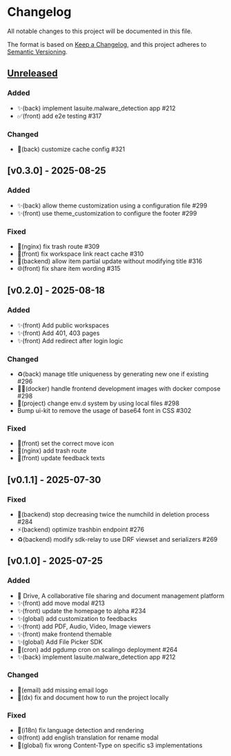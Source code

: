 # Changelog

All notable changes to this project will be documented in this file.

The format is based on [Keep a Changelog](https://keepachangelog.com/en/1.0.0),
and this project adheres to
[Semantic Versioning](https://semver.org/spec/v2.0.0.html).

## [Unreleased]

### Added

- ✨(back) implement lasuite.malware_detection app #212
- ✅(front) add e2e testing #317

### Changed

- 🔧(back) customize cache config #321

## [v0.3.0] - 2025-08-25

### Added

- ✨(back) allow theme customization using a configuration file #299
- ✨(front) use theme_customization to configure the footer #299


### Fixed

- 🔧(nginx) fix trash route #309
- 🐛(front) fix workspace link react cache #310
- 🐛(backend) allow item partial update without modifying title #316
- 🌐(front) fix share item wording #315

## [v0.2.0] - 2025-08-18

### Added

- ✨(front) Add public workspaces
- ✨(front) Add 401, 403 pages
- ✨(front) Add redirect after login logic

### Changed

- ♻️(back) manage title uniqueness by generating new one if existing #296
- 🧑‍💻(docker) handle frontend development images with docker compose #298
- 🔧(project) change env.d system by using local files #298
- Bump ui-kit to remove the usage of base64 font in CSS #302

### Fixed

- 🐛(front) set the correct move icon
- 🐛(nginx) add trash route
- 💬(front) update feedback texts

## [v0.1.1] - 2025-07-30

### Fixed

- 🐛(backend) stop decreasing twice the numchild in deletion process #284
- ⚡️(backend) optimize trashbin endpoint #276
- ♻️(backend) modify sdk-relay to use DRF viewset and serializers #269

## [v0.1.0] - 2025-07-25

### Added

- 🚀 Drive, A collaborative file sharing and document management platform
- ✨(front) add move modal #213
- ✨(front) update the homepage to alpha #234
- ✨(global) add customization to feedbacks
- ✨(front) add PDF, Audio, Video, Image viewers
- ✨(front) make frontend themable
- ✨(global) Add File Picker SDK
- 🔧(cron) add pgdump cron on scalingo deployment #264
- ✨(back) implement lasuite.malware_detection app #212

### Changed

- 🐛(email) add missing email logo
- 📝(dx) fix and document how to run the project locally

### Fixed

- 🐛(i18n) fix language detection and rendering
- 🌐(front) add english translation for rename modal
- 🐛(global) fix wrong Content-Type on specific s3 implementations

[unreleased]: https://github.com/suitenumerique/drive/compare/v0.3.0...main
[0.3.0]: https://github.com/suitenumerique/drive/releases/v0.3.0
[0.2.0]: https://github.com/suitenumerique/drive/releases/v0.2.0
[0.1.1]: https://github.com/suitenumerique/drive/releases/v0.1.1
[0.1.0]: https://github.com/suitenumerique/drive/releases/v0.1.0
